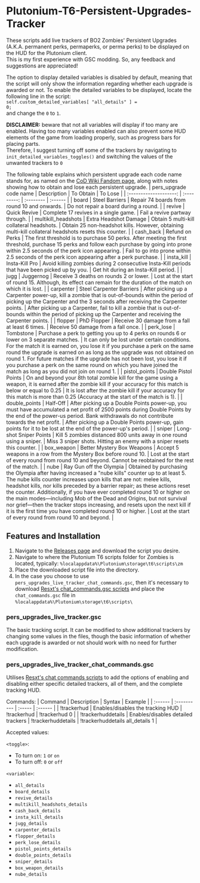 # Plutonium-T6-Persistent-Upgrades-Tracker
These scripts add live trackers of BO2 Zombies' Persistent Upgrades (A.K.A. permanent perks, permaperks, or perma perks) to be displayed on the HUD for the Plutonium client.  
This is my first experience with GSC modding. So, any feedback and suggestions are appreciated!

The option to display detailed variables is disabled by default, meaning that the script will only show the information regarding whether each upgrade is awarded or not. To enable the detailed variables to be displayed, locate the following line in the script:  
`self.custom_detailed_variables[ "all_details" ] =                    0;`  
and change the `0` to `1`.

**DISCLAIMER:** beware that not all variables will display if too many are enabled. Having too many variables enabled can also prevent some HUD elements of the game from loading properly, such as progress bars for placing parts.  
Therefore, I suggest turning off some of the trackers by navigating to `init_detailed_variables_toggles()` and switching the values of the unwanted trackers to `0`

The following table explains which persistent upgrade each code name stands for, as named on the [CoD Wiki Fandom page](https://callofduty.fandom.com/wiki/Persistent_Upgrades), along with notes showing how to obtain and lose each persistent upgrade.
| pers_upgrade code name | Description | To Obtain | To Lose |
| :--------------------: | :---------: | :-------- | :------ |
| board | Steel Barriers | Repair 74 boards from round 10 and onwards. | Do not repair a board during a round. |
| revive | Quick Revive | Complete 17 revives in a single game. | Fail a revive partway through. |
| multikill_headshots | Extra Headshot Damage | Obtain 5 multi-kill collateral headshots. | Obtain 25 non-headshot kills. However, obtaining multi-kill collateral headshots resets this counter. |
| cash_back | Refund on Perks | The first threshold is to purchase 50 perks. After meeting the first threshold, purchase 15 perks and follow each purchase by going into prone within 2.5 seconds of the perk icon appearing. | Fail to go into prone within 2.5 seconds of the perk icon appearing after a perk purchase. |
| insta_kill | Insta-Kill Pro | Avoid killing zombies during 2 consecutive Insta-Kill periods that have been picked up by you. | Get hit during an Insta-Kill period. |
| jugg | Juggernog | Receive 3 deaths on rounds 2 or lower. | Lost at the start of round 15. Although, its effect can remain for the duration of the match on which it is lost. |
| carpenter | Steel Carpenter Barriers | After picking up a Carpenter power-up, kill a zombie that is out-of-bounds within the period of picking up the Carpenter and the 3 seconds after receiving the Carpenter points. | After picking up a Carpenter, fail to kill a zombie that is out-of-bounds within the period of picking up the Carpenter and receiving the Carpenter points. |
| flopper | PhD Flopper | Receive 30 damage from a fall at least 6 times. | Receive 50 damage from a fall once. |
| perk_lose | Tombstone | Purchase a perk to getting you up to 4 perks on rounds 6 or lower on 3 separate matches. | It can only be lost under certain conditions. For the match it is earned on, you lose it if you purchase a perk on the same round the upgrade is earned on as long as the upgrade was not obtained on round 1. For future matches if the upgrade has not been lost, you lose it if you purchase a perk on the same round on which you have joined the match as long as you did not join on round 1. |
| pistol_points | Double Pistol Points | On and beyond your 8th total zombie kill for the game using a weapon, it is earned after the zombie kill if your accuracy for this match is below or equal to 0.25 | It is lost after the zombie kill if your accuracy for this match is more than 0.25 (Accuracy at the start of the match is 1). |
| double_points | Half-Off | After picking up a Double Points power-up, you must have accumulated a net profit of 2500 points during Double Points by the end of the power-us period. Bank withdrawals do not contribute towards the net profit. | After picking up a Double Points power-up, gain points for it to be lost at the end of the power-up's period. |
| sniper | Long-shot Sniper Points | Kill 5 zombies distanced 800 units away in one round using a sniper. | Miss 3 sniper shots. Hitting an enemy with a sniper resets this counter. |
| box_weapon | Better Mystery Box Weapons | Accept 5 weapons in a row from the Mystery Box before round 10. | Lost at the start of every round from round 10 and beyond. Cannot be reobtained for the rest of the match. |
| nube | Ray Gun off the Olympia | Obtained by purchasing the Olympia after having increased a "nube kills" counter up to at least 5. The nube kills counter increases upon kills that are not: melee kills, headshot kills, nor kills preceded by a barrier repair; as these actions reset the counter. Additionally, if you have ever completed round 10 or higher on the main modes—including Mob of the Dead and Origins, but not survival nor grief—then the tracker stops increasing, and resets upon the next kill if it is the first time you have completed round 10 or higher. | Lost at the start of every round from round 10 and beyond. |

## Features and Installation
1. Navigate to the [Releases page](https://github.com/Hadi77KSA/Plutonium-T6-Persistent-Upgrades-Tracker/releases) and download the script you desire.
2. Navigate to where the Plutonium T6 scripts folder for Zombies is located, typically: `%localappdata%\Plutonium\storage\t6\scripts\zm`
3. Place the downloaded script file into the directory.
4. In the case you choose to use `pers_upgrades_live_tracker_chat_commands.gsc`, then it's necessary to download [Resxt's chat_commands.gsc scripts](https://github.com/Resxt/Plutonium-T6-Scripts#how-do-i-download-a-script) and place the `chat_commands.gsc` file in `%localappdata%\Plutonium\storage\t6\scripts\`

### pers_upgrades_live_tracker.gsc
The basic tracking script. It can be modified to show additional trackers by changing some values in the files, though the basic information of whether each upgrade is awarded or not should work with no need for further modification.

### pers_upgrades_live_tracker_chat_commands.gsc
Utilises [Resxt's chat commands scripts](https://github.com/Resxt/Plutonium-T6-Scripts/tree/main/chat_commands) to add the options of enabling and disabling either specific detailed trackers, all of them, and the complete tracking HUD.

Commands:
| Command | Description | Syntax | Example |
| :------ | :---------- | :----- | :------ |
| !trackerhud | Enables/disables the tracking HUD | !trackerhud <toggle> | !trackerhud 0 |
| !trackerhuddetails | Enables/disables detailed trackers | !trackerhuddetails <variable> <toggle> | !trackerhuddetails all_details 1 |

Accepted values:
  
`<toggle>`:
- To turn on: `1` or `on`
- To turn off: `0` or `off`
  
`<variable>`:
- `all_details`
- `board_details`
- `revive_details`
- `multikill_headshots_details`
- `cash_back_details`
- `insta_kill_details`
- `jugg_details`
- `carpenter_details`
- `flopper_details`
- `perk_lose_details`
- `pistol_points_details`
- `double_points_details`
- `sniper_details`
- `box_weapon_details`
- `nube_details`
